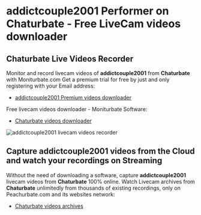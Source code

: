 # addictcouple2001 Performer on Chaturbate - Free LiveCam videos downloader

## Chaturbate Live Videos Recorder

Monitor and record livecam videos of **addictcouple2001** from **Chaturbate** with Moniturbate.com
Get a premium trial for free by just and only registering with your Email address:
* [addictcouple2001 Premium videos downloader](https://moniturbate.com/request-demo-licence-key.html)

Free livecam videos downloader - Moniturbate Software:
* [Chaturbate videos downloader](https://moniturbate.com/moniturbate-download-software.html)

![addictcouple2001 livecam videos recorder](https://peachurnet.com/templates/moniturbate-software.png)


## Capture addictcouple2001 videos from the Cloud and watch your recordings on Streaming

Without the need of downloading a software, capture **addictcouple2001** livecam videos from **Chaturbate** 100% online.
Watch Livecam archives from **Chaturbate** unlimitedly from thousands of existing recordings, only on Peachurbate.com and its websites network:
* [Chaturbate videos archives](https://peachurnet.com/)
